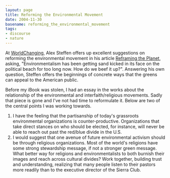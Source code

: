 ```yaml
---
layout: page
title: Reforming the Environmental Movement
date: 2004-11-30
basename: reforming_the_environmental_movement
tags:
- discourse
- nature
---
```


At [WorldChanging](http://www.worlchanging.com), Alex Steffen offers
up excellent suggestions on reforming the environmental movement in his article
<a href="http://www.worldchanging.com/archives/001654.html">Reframing the
Planet</a>, asking, "Environmentalism has been getting sand kicked in its face
on the political beach for too long now. How do we beef it up?". Answering his
own question, Steffen offers the beginnings of concrete ways that the greens can
appeal to the American public.

Before my iBook was stolen, I had an essay in the works about the relationship
of the environmental and interfaith/religious movements. Sadly that piece is
gone and I've not had time to reformulate it. Below are two of the central
points I was working towards.

<!--more-->

1. I have the feeling that the partisanship of today's grassroots environmental
   organizations is counter-productive. Organizations that take direct stances
   on who should be elected, for instance, will never be able to reach out past
   the red/blue divide in the U.S.
1. I would suggest that one avenue of future environmental activism should be
   through religious organizations. Most of the world's religions have some
   strong stewardship message, if not a stronger green message. What better way
   for religions and environmentalists to both burnish their images and reach
   across cultural divides? Work together, building trust and understanding,
   realizing that many people listen to their pastors more readily than to the
   executive director of the Sierra Club.
